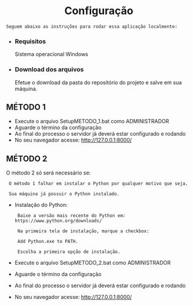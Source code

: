 <h1 align="center">Configuração</h1>

    Seguem abaixo as instruções para rodar essa aplicação localmente:
    
- ### Requisitos

     Sistema operacional Windows

- ### Download dos arquivos

     Efetue o download da pasta do repositório do projeto e salve em sua máquina.

## MÉTODO 1

- Execute o arquivo SetupMETODO_1.bat como ADMINISTRADOR
- Aguarde o término da configuração
- Ao final do processo o servidor já deverá estar configurado e rodando
- No seu navegador acesse: http://127.0.0.1:8000/

## MÉTODO 2

O método 2 só será necessário se:

     O método 1 falhar em instalar o Python por qualquer motivo que seja.
   
     Sua máquina já possuir o Python instalado.

- Instalação do Python:

       Baixe a versão mais recente do Python em: https://www.python.org/downloads/

       Na primeira tela de instalação, marque a checkbox: 
     
       Add Python.exe to PATH.

       Escolha a primeira opção de instalação.

- Execute o arquivo SetupMETODO_2.bat como ADMINISTRADOR
- Aguarde o término da configuração
- Ao final do processo o servidor já deverá estar configurado e rodando
- No seu navegador acesse: http://127.0.0.1:8000/

